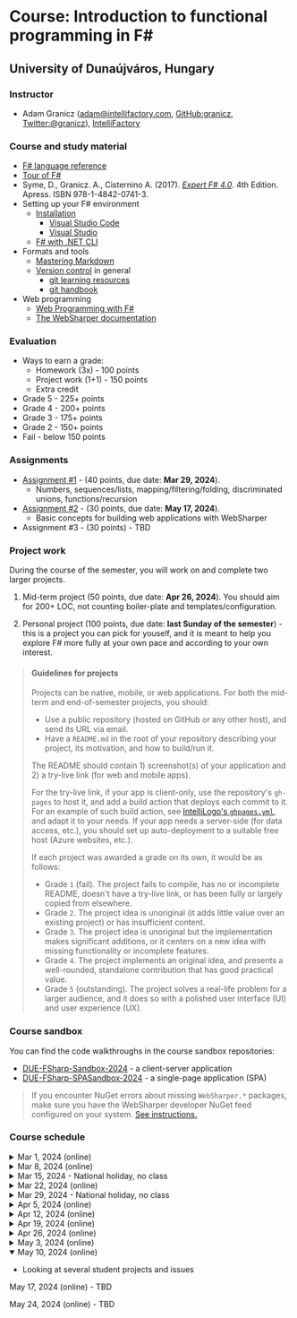 # Course: Introduction to functional programming in F\#

## University of Dunaújváros, Hungary

### Instructor

* Adam Granicz (adam@intellifactory.com, [GitHub:granicz](https://github.com/granicz), [Twitter:@granicz](https://twitter.com/granicz)), [IntelliFactory](https://intellifactory.com)

### Course and study material

* [F# language reference](https://docs.microsoft.com/en-us/dotnet/fsharp/language-reference/)
* [Tour of F#](https://docs.microsoft.com/en-us/dotnet/fsharp/tour)
* Syme, D., Granicz. A., Cisternino A. (2017). *[Expert F# 4.0](https://www.apress.com/gp/book/9781484207413)*. 4th Edition. Apress. ISBN 978-1-4842-0741-3.
* Setting up your F# environment
  * [Installation](https://docs.microsoft.com/en-us/dotnet/fsharp/get-started/install-fsharp)
    * [Visual Studio Code](https://docs.microsoft.com/en-us/dotnet/fsharp/get-started/get-started-vscode)
    * [Visual Studio](https://docs.microsoft.com/en-us/dotnet/fsharp/get-started/get-started-visual-studio)
  * [F# with .NET CLI](https://docs.microsoft.com/en-us/dotnet/fsharp/get-started/get-started-command-line)
* Formats and tools
  * [Mastering Markdown](https://guides.github.com/features/mastering-markdown/)
  * [Version control](https://en.wikipedia.org/wiki/Version_control) in general
    * [git learning resources](https://try.github.io/)
    * [git handbook](https://guides.github.com/introduction/git-handbook/)
* Web programming
  * [Web Programming with F\#](https://fsharp.org/guides/web/)
  * [The WebSharper documentation](http://developers.websharper.com/)

### Evaluation

* Ways to earn a grade:
  * Homework (3x) - 100 points
  * Project work (1+1) - 150 points
  * Extra credit
* Grade 5 - 225+ points
* Grade 4 - 200+ points
* Grade 3 - 175+ points
* Grade 2 - 150+ points
* Fail - below 150 points

### Assignments

* [Assignment #1](assignment-01.md) - (40 points, due date: **Mar 29, 2024**).
  * Numbers, sequences/lists, mapping/filtering/folding, discriminated unions, functions/recursion
* [Assignment #2](assignment-02.md) - (30 points, due date: **May 17, 2024**).
  * Basic concepts for building web applications with WebSharper
* Assignment #3 - (30 points) - TBD

### Project work

During the course of the semester, you will work on and complete two larger projects.

1. Mid-term project (50 points, due date: **Apr 26, 2024**). You should aim for 200+ LOC, not counting boiler-plate and templates/configuration.

2. Personal project (100 points, due date: **last Sunday of the semester**) - this is a project you can pick for youself, and it is meant to help you explore F# more fully at your own pace and according to your own interest.

> #### Guidelines for projects
> Projects can be native, mobile, or web applications. For both the mid-term and end-of-semester projects, you should:
> * Use a public repository (hosted on GitHub or any other host), and send its URL via email.
> * Have a `README.md` in the root of your repository describing your project, its motivation, and how to build/run it.
>
> The README should contain 1) screenshot(s) of your application and 2) a try-live link (for web and mobile apps).
>
> For the try-live link, if your app is client-only, use the repository's `gh-pages` to host it, and add a build action that deploys each commit to it. For an example of such build action, see [IntelliLogo's `ghpages.yml`](https://github.com/granicz/IntelliLogo/blob/master/.github/workflows/ghpages.yml), and adapt it to your needs. If your app needs a server-side (for data access, etc.), you should set up auto-deployment to a suitable free host (Azure websites, etc.).
>
> If each project was awarded a grade on its own, it would be as follows:
>
> * Grade `1` (fail). The project fails to compile, has no or incomplete README, doesn't have a try-live link, or has been fully or largely copied from elsewhere.
> * Grade `2`. The project idea is unoriginal (it adds little value over an existing project) or has insufficient content.
> * Grade `3`. The project idea is unoriginal but the implementation makes significant additions, or it centers on a new idea with missing functionality or incomplete features.
> * Grade `4`. The project implements an original idea, and presents a well-rounded, standalone contribution that has good practical value.
> * Grade `5` (outstanding). The project solves a real-life problem for a larger audience, and it does so with a polished user interface (UI) and user experience (UX).

### Course sandbox

You can find the code walkthroughs in the course sandbox repositories:

* [DUE-FSharp-Sandbox-2024](https://github.com/intellifactory/DUE-FSharp-Sandbox-2024) - a client-server application
* [DUE-FSharp-SPASandbox-2024](https://github.com/intellifactory/DUE-FSharp-SPASandbox-2024) - a single-page application (SPA)

> If you encounter NuGet errors about missing `WebSharper.*` packages, make sure you have the WebSharper developer NuGet feed configured on your system. [See instructions.](https://docs.websharper.com/basics/nuget/#configuring-the-websharper-developer-feed)

### Course schedule

<details>
  <summary>Mar 1, 2024 (online)</summary>
  
  * Chapter 2, Chapter 3 - Functional programming
    * Your first F# program - analyzing a string for duplicate words
    * Using F# Interactive (FSI/fsi)
    * Bindings - using `let`, left-hand-side (LHS) is a pattern
    * **Values and immutability**
    * **Types and signatures**
    * **Type inference and type annotations**
    * **Functions calls**
    * Scope
    * Dot-notation
    * Tuples
    * Values and objects
    * Opening namespaces and modules - `open`
    * Values, methods, properties
    * MSDN - F# reference
      * [Basic types](https://docs.microsoft.com/en-us/dotnet/fsharp/language-reference/basic-types)
      * [**Unit type**](https://docs.microsoft.com/en-us/dotnet/fsharp/language-reference/unit-type)
      * [**Tuples**](https://docs.microsoft.com/en-us/dotnet/fsharp/language-reference/tuples)
      * [**Records**](https://docs.microsoft.com/en-us/dotnet/fsharp/language-reference/records)
      * [**Options**](https://docs.microsoft.com/en-us/dotnet/fsharp/language-reference/options)
      * [**Values, immutability**](https://docs.microsoft.com/en-us/dotnet/fsharp/language-reference/values/)
      * [Type inference and automatic generalization](https://docs.microsoft.com/en-us/dotnet/fsharp/language-reference/type-inference)
</details>

<details>
  <summary>Mar 8, 2024 (online)</summary>
  
  * Expert F# 4 - Chapter 3 - Functional programming
    * Basic types and their literals (`bool`, `int`, `float`, `double`, `string`, `unit`)
    * Arithmetic operators, using type annotations to drive overload selection
    * Converting values
    * Basic comparison (`=`, `<>`, `<`, `<=`, `>`, `>=`, `min`, `max`)
    * Strings and their characters
    * **Conditionals**
    * **Recursive functions**
    * **Lists**, **Arrays**
    * **Options**
    * **Pattern matching**
    * **Function values, function composition, first-class functions**
    * MSDN - F# reference
      * [**Discriminated unions**](https://docs.microsoft.com/en-us/dotnet/fsharp/language-reference/discriminated-unions)
      * [**Active patterns**](https://docs.microsoft.com/en-us/dotnet/fsharp/language-reference/active-patterns)
      * [**Namespaces, nested namespaces**](https://docs.microsoft.com/en-us/dotnet/fsharp/language-reference/namespaces)
      * [**Modules, nested modules**](https://docs.microsoft.com/en-us/dotnet/fsharp/language-reference/modules)
      * **Functions, anonymous functions, currying, higher-order functions**
        * https://docs.microsoft.com/en-us/dotnet/fsharp/language-reference/functions/, 
        * https://docs.microsoft.com/en-us/dotnet/fsharp/language-reference/functions/lambda-expressions-the-fun-keyword
        * Recurive, and mutually recursive functions - https://docs.microsoft.com/en-us/dotnet/fsharp/language-reference/functions/recursive-functions-the-rec-keyword
</details>

<details>
  <summary>Mar 15, 2024 - National holiday, no class</summary>
</details>

<details>
  <summary>Mar 22, 2024 (online)</summary>

  * Chapter 4 - Imperative programming
    * **Mutable records**
    * **Mutable let-bindings**
    * **Reference cells**
    * **Arrays, slicing**
    * **.NET collections - lazy vs eager**
    * **Sequences**
    * Chapter 5
      * Exploring some simple type definitions
      * **Understanding generics**
      * Making things generic
      * Reference and value types
    * MSDN - F# reference
      * [**Copy and update record expressions**](https://docs.microsoft.com/en-us/dotnet/fsharp/language-reference/copy-and-update-record-expressions)
      * [**Arrays**](https://docs.microsoft.com/en-us/dotnet/fsharp/language-reference/arrays)
      * [**Exception handling**](https://docs.microsoft.com/en-us/dotnet/fsharp/language-reference/exception-handling/)
      * [**F# collection types**](https://docs.microsoft.com/en-us/dotnet/fsharp/language-reference/fsharp-collection-types)
      * [**Sequences**](https://docs.microsoft.com/en-us/dotnet/fsharp/language-reference/sequences)
      * [**Slices**](https://docs.microsoft.com/en-us/dotnet/fsharp/language-reference/slices)
</details>

<details>
  <summary>Mar 29, 2024 - National holiday, no class</summary>
</details>

<details>
  <summary>Apr 5, 2024 (online)</summary>
  
  >Be sure to follow along the course Sandbox repository (see above)

  * [Asynchronous computations](https://learn.microsoft.com/en-us/dotnet/fsharp/language-reference/async-expressions)
  * Installing [WebSharper project templates](https://docs.websharper.com/basics/templates/)
  * Sitelets - [doc](https://developers.websharper.com/docs/v4.x/fs/sitelets)
    * Routing via endpoint type annotations, endpoint modifiers (`EndPoint`, `Json`, `FormData`)
    * Returning various content types (Text, Json, HTML, error codes, custom responses)
    * Implementing microservices (POST/GET)
  * Client-side programming with WebSharper.UI - [doc](https://developers.websharper.com/docs/v4.x/fs/ui)
    * Reactive variables and views
    * Templating
    * Calling RPCs
  * Example application: [IntelliLogo](https://github.com/granicz/IntelliLogo)
</details>

<details>
  <summary>Apr 12, 2024 (online)</summary>

  * WebSharper.UI templating - see the Sandbox
    * Simple web form to collect user data
    * Client->Server calls (RPC)
</details>

<details>
  <summary>Apr 19, 2024 (online)</summary>

  * WebSharper.UI templating
    * Understanding the difference between `FromDocument` and `Inline` for the client-side templating behavior
  * [WebSharper.Forms](https://github.com/dotnet-websharper/forms) - see the Sandbox
  * [WebSharper.Charting](https://github.com/dotnet-websharper/forms) - see the Sandbox
  * [Active patterns](https://learn.microsoft.com/en-us/dotnet/fsharp/language-reference/active-patterns)
    * Single-case - used for value conversion
    * Multi-case - used for subdiving into a closed set of "shapes"
    * Partial - used to deal with only a partial set of input values -> must return an option 
    * Parameterized partial - using an argument to drive how the returned value is computed 
</details>

<details>
  <summary>Apr 26, 2024 (online)</summary>

  * Adding popups in your WebSharper applications
    * See relevant bits around `LoseChangesReason` in [this commit](https://github.com/granicz/IntelliLogo/commit/7ea5f371f25af8f052a5539e8bf43b4fbb020b40#diff-3ad230a2befab3e4a4dd12f56a1de08f3d4db0345f4c8c1bcb0a81d296d2c534R176)
  * Quick overview of libraries available for data access
  * Hands-on: Plotting functions - see [commit](https://github.com/intellifactory/DUE-FSharp-Sandbox-2024/commit/a98948555b1b7ee638afe81a25f2f61784c4ef1d)
    * WebSharper.Forms to collect data
    * Parsing math formulas with active patterns
    * Evaluating an AST to compute values of formulas
    * Drawing lines on HTML5 Canvas
</details>

<details>
  <summary>May 3, 2024 (online)</summary>

  * Working with the WebSharper SPA template (`websharper-spa`)
    * Converting sitelets to SPAs - see [SPA Sandbox](https://github.com/intellifactory/DUE-FSharp-SPASandbox-2024) for structuring SPAs
    * Switching "pages" in an SPA using client-side routing
    * Setting up auto-deploy with GitHub Actions - see [sample script](https://github.com/intellifactory/DUE-FSharp-SPASandbox-2024/blob/master/.github/workflows/ghpages.yml)

       > #### Steps
       > 1. Configure a Personal Access Token (PAT) on your GitHub user's Settings page, under Developer Settings, Tokens (classic) - "Generate New Token",  classic token.
       > 2. Set a note, so you remember what this token was created for, for example "WebSharper developer feed".
       > 3. Set your expiration timeframe. The token will only work within this time period.
       > 4. Under "Scopes", check "`read:packages`".
       > 5. Click "Generate token", and be sure to copy it to your clipboard or save it elsewhere for the next steps.
       > 6. Now, head over to your repo's Setting page, click "Secrets and variables", then Actions.
       > 7. Create a new repository secret by clicking "New repository secret" - for the name, use `WEBSHARPER_FEED` (or else change this in the deploy script), and for the value, paste in your PAT from Step 5.
       > 8. Then go to your repository's settings page, and select Pages, and make sure the "Branch" dropdown is set to `gh-pages`, and hit Save.
       >
       > At this point, you should be able to go to:
       >
       > `https://<your-username>.github.io/<your-repository>`
       >
       > ... and see your SPA up and running.

</details>

<details open>
  <summary>May 10, 2024 (online)</summary>

  * Looking at several student projects and issues
</details>

May 17, 2024 (online) - TBD

May 24, 2024 (online) - TBD
